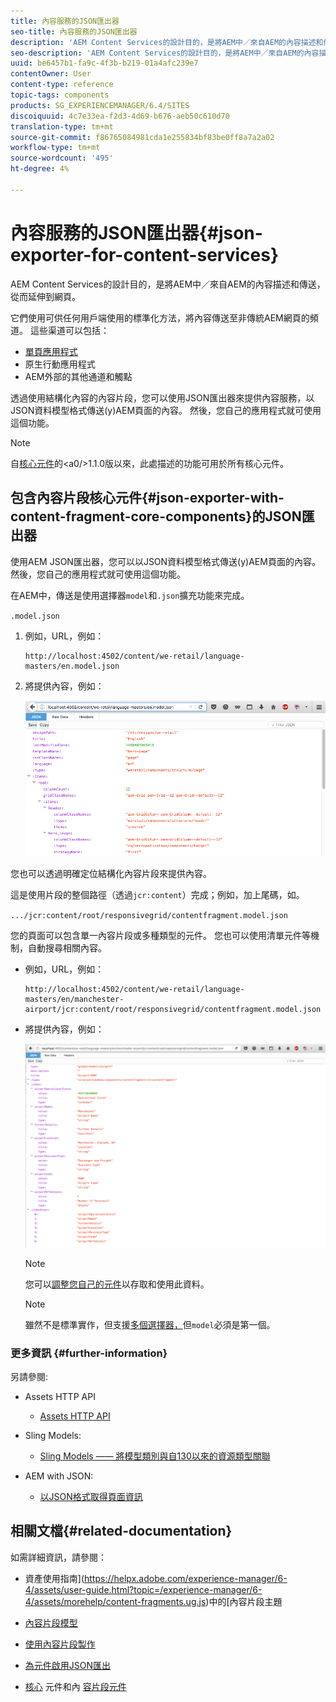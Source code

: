 ```yaml
---
title: 內容服務的JSON匯出器
seo-title: 內容服務的JSON匯出器
description: 'AEM Content Services的設計目的，是將AEM中／來自AEM的內容描述和傳送，從而延伸到網頁。 它們使用可供任何用戶端使用的標準化方法，將內容傳送至非傳統AEM網頁的頻道。 '
seo-description: 'AEM Content Services的設計目的，是將AEM中／來自AEM的內容描述和傳送，從而延伸到網頁。 它們使用可供任何用戶端使用的標準化方法，將內容傳送至非傳統AEM網頁的頻道。 '
uuid: be6457b1-fa9c-4f3b-b219-01a4afc239e7
contentOwner: User
content-type: reference
topic-tags: components
products: SG_EXPERIENCEMANAGER/6.4/SITES
discoiquuid: 4c7e33ea-f2d3-4d69-b676-aeb50c610d70
translation-type: tm+mt
source-git-commit: f86765084981cda1e255834bf83be0ff8a7a2a02
workflow-type: tm+mt
source-wordcount: '495'
ht-degree: 4%

---
```



# 內容服務的JSON匯出器{#json-exporter-for-content-services}

AEM Content Services的設計目的，是將AEM中／來自AEM的內容描述和傳送，從而延伸到網頁。

它們使用可供任何用戶端使用的標準化方法，將內容傳送至非傳統AEM網頁的頻道。 這些渠道可以包括：

* [單頁應用程式](spa-walkthrough.md)
* 原生行動應用程式
* AEM外部的其他通道和觸點

透過使用結構化內容的內容片段，您可以使用JSON匯出器來提供內容服務，以JSON資料模型格式傳送(y)AEM頁面的內容。 然後，您自己的應用程式就可使用這個功能。

>[!NOTE]
>
>自[核心元件](https://docs.adobe.com/content/docs/en/core-components/v1.html)的&lt;a0/>1.1.0版以來，此處描述的功能可用於所有核心元件。

## 包含內容片段核心元件{#json-exporter-with-content-fragment-core-components}的JSON匯出器

使用AEM JSON匯出器，您可以以JSON資料模型格式傳送(y)AEM頁面的內容。 然後，您自己的應用程式就可使用這個功能。

在AEM中，傳送是使用選擇器`model`和`.json`擴充功能來完成。

`.model.json`

1. 例如，URL，例如：

   ```shell
   http://localhost:4502/content/we-retail/language-masters/en.model.json
   ```

1. 將提供內容，例如：

   ![chlimage_1-192](assets/chlimage_1-192.png)

您也可以透過明確定位結構化內容片段來提供內容。

這是使用片段的整個路徑（透過`jcr:content`）完成；例如，加上尾碼，如。

`.../jcr:content/root/responsivegrid/contentfragment.model.json`

您的頁面可以包含單一內容片段或多種類型的元件。 您也可以使用清單元件等機制，自動搜尋相關內容。

* 例如，URL，例如：

   ```shell
   http://localhost:4502/content/we-retail/language-masters/en/manchester-airport/jcr:content/root/responsivegrid/contentfragment.model.json
   ```

* 將提供內容，例如：

   ![chlimage_1-193](assets/chlimage_1-193.png)

   >[!NOTE]
   >
   >您可以[調整您自己的元件](/help/sites-developing/json-exporter-components.md)以存取和使用此資料。

   >[!NOTE]
   >
   >雖然不是標準實作，但支援[多個選擇器，](json-exporter-components.md#multiple-selectors)但`model`必須是第一個。

### 更多資訊 {#further-information}

另請參閱:

* Assets HTTP API

   * [Assets HTTP API](/help/assets/mac-api-assets.md)

* Sling Models:

   * [Sling Models —— 將模型類別與自130以來的資源類型關聯](https://sling.apache.org/documentation/bundles/models.html#associating-a-model-class-with-a-resource-type-since-130)

* AEM with JSON:

   * [以JSON格式取得頁面資訊](/help/sites-developing/pageinfo.md)

## 相關文檔{#related-documentation}

如需詳細資訊，請參閱：

* 資產使用指南](https://helpx.adobe.com/experience-manager/6-4/assets/user-guide.html?topic=/experience-manager/6-4/assets/morehelp/content-fragments.ug.js)中的[內容片段主題

* [內容片段模型](/help/assets/content-fragments-models.md)
* [使用內容片段製作](/help/sites-authoring/content-fragments.md)
* [為元件啟用JSON匯出](/help/sites-developing/json-exporter-components.md)

* [核心](https://docs.adobe.com/content/help/zh-Hant/experience-manager-core-components/using/introduction.html) 元件和內 [容片段元件](https://helpx.adobe.com/experience-manager/core-components/using/content-fragment-component.html)

